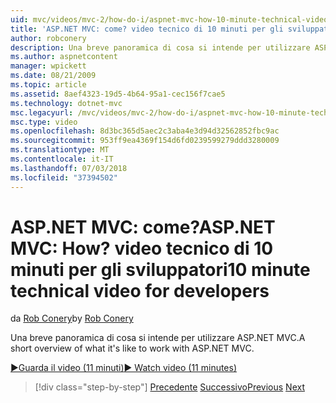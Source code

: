 ```yaml
---
uid: mvc/videos/mvc-2/how-do-i/aspnet-mvc-how-10-minute-technical-video-for-developers
title: 'ASP.NET MVC: come? video tecnico di 10 minuti per gli sviluppatori | Microsoft Docs'
author: robconery
description: Una breve panoramica di cosa si intende per utilizzare ASP.NET MVC.
ms.author: aspnetcontent
manager: wpickett
ms.date: 08/21/2009
ms.topic: article
ms.assetid: 8aef4323-19d5-4b64-95a1-cec156f7cae5
ms.technology: dotnet-mvc
msc.legacyurl: /mvc/videos/mvc-2/how-do-i/aspnet-mvc-how-10-minute-technical-video-for-developers
msc.type: video
ms.openlocfilehash: 8d3bc365d5aec2c3aba4e3d94d32562852fbc9ac
ms.sourcegitcommit: 953ff9ea4369f154d6fd0239599279ddd3280009
ms.translationtype: MT
ms.contentlocale: it-IT
ms.lasthandoff: 07/03/2018
ms.locfileid: "37394502"
---
```

<a name="aspnet-mvc-how-10-minute-technical-video-for-developers"></a><span data-ttu-id="186f0-104">ASP.NET MVC: come?</span><span class="sxs-lookup"><span data-stu-id="186f0-104">ASP.NET MVC: How?</span></span> <span data-ttu-id="186f0-105">video tecnico di 10 minuti per gli sviluppatori</span><span class="sxs-lookup"><span data-stu-id="186f0-105">10 minute technical video for developers</span></span>
====================
<span data-ttu-id="186f0-106">da [Rob Conery](https://github.com/robconery)</span><span class="sxs-lookup"><span data-stu-id="186f0-106">by [Rob Conery](https://github.com/robconery)</span></span>

<span data-ttu-id="186f0-107">Una breve panoramica di cosa si intende per utilizzare ASP.NET MVC.</span><span class="sxs-lookup"><span data-stu-id="186f0-107">A short overview of what it's like to work with ASP.NET MVC.</span></span>

[<span data-ttu-id="186f0-108">&#9654;Guarda il video (11 minuti)</span><span class="sxs-lookup"><span data-stu-id="186f0-108">&#9654; Watch video (11 minutes)</span></span>](https://channel9.msdn.com/Blogs/ASP-NET-Site-Videos/aspnet-mvc-how-10-minute-technical-video-for-developers)

> [!div class="step-by-step"]
> <span data-ttu-id="186f0-109">[Precedente](why-aspnet-mvc-3-minute-overview-video-for-decision-makers.md)
> [Successivo](how-do-i-return-json-formatted-data-for-an-ajax-call-in-an-aspnet-mvc-web-application.md)</span><span class="sxs-lookup"><span data-stu-id="186f0-109">[Previous](why-aspnet-mvc-3-minute-overview-video-for-decision-makers.md)
[Next](how-do-i-return-json-formatted-data-for-an-ajax-call-in-an-aspnet-mvc-web-application.md)</span></span>
